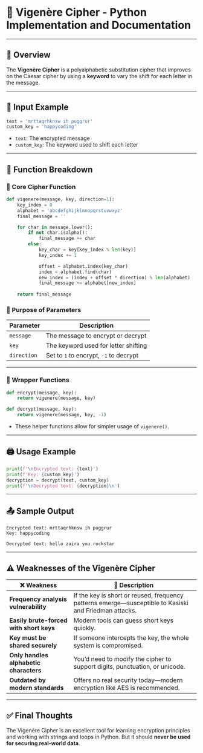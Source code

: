 # 🔐 Vigenère Cipher - Python Implementation and Documentation

---

## 📌 Overview

The **Vigenère Cipher** is a polyalphabetic substitution cipher that improves on the Caesar cipher by using a **keyword** to vary the shift for each letter in the message.

---

## 🧪 Input Example

```python
text = 'mrttaqrhknsw ih puggrur'
custom_key = 'happycoding'
```

* `text`: The encrypted message
* `custom_key`: The keyword used to shift each letter

---

## 🧠 Function Breakdown

### 🔧 Core Cipher Function

```python
def vigenere(message, key, direction=1):
    key_index = 0
    alphabet = 'abcdefghijklmnopqrstuvwxyz'
    final_message = ''

    for char in message.lower():
        if not char.isalpha():
            final_message += char
        else:        
            key_char = key[key_index % len(key)]
            key_index += 1

            offset = alphabet.index(key_char)
            index = alphabet.find(char)
            new_index = (index + offset * direction) % len(alphabet)
            final_message += alphabet[new_index]
    
    return final_message
```

### 🔄 Purpose of Parameters

| Parameter   | Description                            |
| ----------- | -------------------------------------- |
| `message`   | The message to encrypt or decrypt      |
| `key`       | The keyword used for letter shifting   |
| `direction` | Set to `1` to encrypt, `-1` to decrypt |

---

### 🔐 Wrapper Functions

```python
def encrypt(message, key):
    return vigenere(message, key)

def decrypt(message, key):
    return vigenere(message, key, -1)
```

* These helper functions allow for simpler usage of `vigenere()`.

---

## 🖨️ Usage Example

```python
print(f'\nEncrypted text: {text}')
print(f'Key: {custom_key}')
decryption = decrypt(text, custom_key)
print(f'\nDecrypted text: {decryption}\n')
```

---

## 📤 Sample Output

```
Encrypted text: mrttaqrhknsw ih puggrur
Key: happycoding

Decrypted text: hello zaira you rockstar
```

---

## ⚠️ Weaknesses of the Vigenère Cipher

| ❌ Weakness                              | 📄 Description                                                                                        |
| --------------------------------------- | ----------------------------------------------------------------------------------------------------- |
| **Frequency analysis vulnerability**    | If the key is short or reused, frequency patterns emerge—susceptible to Kasiski and Friedman attacks. |
| **Easily brute-forced with short keys** | Modern tools can guess short keys quickly.                                                            |
| **Key must be shared securely**         | If someone intercepts the key, the whole system is compromised.                                       |
| **Only handles alphabetic characters**  | You’d need to modify the cipher to support digits, punctuation, or unicode.                           |
| **Outdated by modern standards**        | Offers no real security today—modern encryption like AES is recommended.                              |

---

## ✅ Final Thoughts

The Vigenère Cipher is an excellent tool for learning encryption principles and working with strings and loops in Python. But it should **never be used for securing real-world data**.



